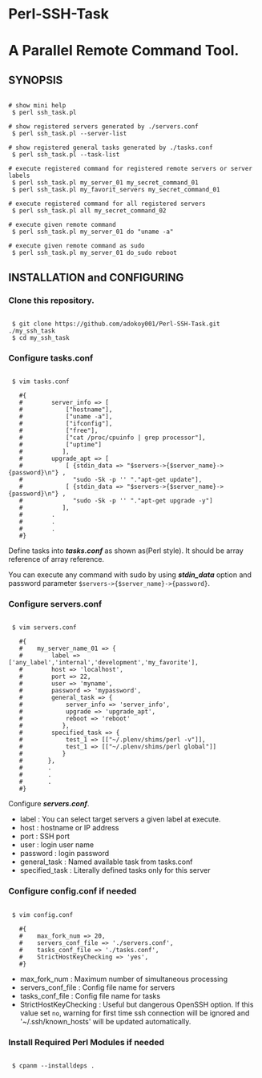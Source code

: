 # Perl-SSH-Task

A Parallel Remote Command Tool.
================


## SYNOPSIS

```

# show mini help
 $ perl ssh_task.pl

# show registered servers generated by ./servers.conf
 $ perl ssh_task.pl --server-list

# show registered general tasks generated by ./tasks.conf
 $ perl ssh_task.pl --task-list

# execute registered command for registered remote servers or server labels
 $ perl ssh_task.pl my_server_01 my_secret_command_01
 $ perl ssh_task.pl my_favorit_servers my_secret_command_01

# execute registered command for all registered servers
 $ perl ssh_task.pl all my_secret_command_02

# execute given remote command 
 $ perl ssh_task.pl my_server_01 do "uname -a"

# execute given remote command as sudo
 $ perl ssh_task.pl my_server_01 do_sudo reboot

```

## INSTALLATION and CONFIGURING



### Clone this repository.

```

 $ git clone https://github.com/adokoy001/Perl-SSH-Task.git ./my_ssh_task
 $ cd my_ssh_task

```

### Configure tasks.conf

```

 $ vim tasks.conf

   #{
   #        server_info => [
   #            ["hostname"],
   #            ["uname -a"],
   #            ["ifconfig"],
   #            ["free"],
   #            ["cat /proc/cpuinfo | grep processor"],
   #            ["uptime"]
   #           ],
   #        upgrade_apt => [
   #            [ {stdin_data => "$servers->{$server_name}->{password}\n"} ,
   #              "sudo -Sk -p '' "."apt-get update"],
   #            [ {stdin_data => "$servers->{$server_name}->{password}\n"} ,
   #              "sudo -Sk -p '' "."apt-get upgrade -y"]
   #           ],
   #        .
   #        .
   #        .
   #}

```

Define tasks into ***tasks.conf*** as shown as(Perl style).
It should be array reference of array reference.

You can execute any command with sudo by using ***stdin_data*** option and password parameter `$servers->{$server_name}->{password}`.


### Configure servers.conf

```

 $ vim servers.conf

   #{
   #    my_server_name_01 => {
   #        label => ['any_label','internal','development','my_favorite'],
   #        host => 'localhost',
   #        port => 22,
   #        user => 'myname',
   #        password => 'mypassword',
   #        general_task => {
   #            server_info => 'server_info',
   #            upgrade => 'upgrade_apt',
   #            reboot => 'reboot'
   #           },
   #        specified_task => {
   #            test_1 => [["~/.plenv/shims/perl -v"]],
   #            test_1 => [["~/.plenv/shims/perl global"]]
   #           }
   #       },
   #       .
   #       .
   #       .
   #}

```

Configure ***servers.conf***.

- label : You can select target servers a given label at execute.
- host : hostname or IP address
- port : SSH port
- user : login user name
- password : login password
- general_task : Named available task from tasks.conf
- specified_task : Literally defined tasks only for this server


### Configure config.conf if needed

```

 $ vim config.conf

   #{
   #    max_fork_num => 20,
   #    servers_conf_file => './servers.conf',
   #    tasks_conf_file => './tasks.conf',
   #    StrictHostKeyChecking => 'yes',
   #}

```

- max_fork_num : Maximum number of simultaneous processing
- servers_conf_file : Config file name for servers
- tasks_conf_file : Config file name for tasks
- StrictHostKeyChecking : Useful but dangerous OpenSSH option. If this value set `no`, warning for first time ssh connection will be ignored and '~/.ssh/known_hosts' will be updated automatically.


### Install Required Perl Modules if needed

```

 $ cpanm --installdeps .

```

